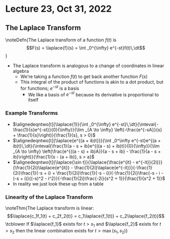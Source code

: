 # Lecture 23, Oct 31, 2022

## The Laplace Transform

\noteDefn{The Laplace transform of a function $f(t)$ is $$F(s) = \laplace{f}(s) = \int _0^{\infty} e^{-st}f(t)\,\dt$$}

* The Laplace transform is analogous to a change of coordinates in linear algebra
	* We're taking a function $f(t)$ to get back another function $F(s)$
	* This integral of the product of functions is akin to a dot product, but for functions; $e^{-st}$ is a basis
		* We like a basis of $e^{-st}$ because its derivative is proportional to itself

### Example Transforms

* $\alignedeqntwo[t]{\laplace{1}}{\int _0^{\infty} e^{-st}\,\dt}{\inteval{-\frac{1}{s}e^{-st}}{0}{\infty}}{\lim _{A \to \infty} \left(-\frac{e^{-sA}}{s} + \frac{1}{s}\right)}{\frac{1}{s}, s > 0}$
* $\alignedeqntwo[t]{\laplace{e^{(a + ib)t}}}{\int _0^\infty e^{-st}e^{(a + ib)t}\,\dt}{\inteval{\frac{1}{a - s + ib}e^{((a - s) + ib)t}}{0}{\infty}}{\lim _{A \to \infty} \left(\frac{e^{((a - s) + ib)A}}{a - s + ib} - \frac{1}{a - s + ib}\right)}{\frac{1}{s - (a + ib)}, s > a}$
* $\alignedeqntwo[t]{\laplace{\sin t}}{\laplace{\frac{e^{it} - e^{-it}}{2i}}}{\frac{1}{2i}\laplace{e^{it}} - \frac{1}{2i}\laplace{e^{-it}}}{-\frac{1}{2i}\frac{1}{-s + i} + \frac{1}{2i}\frac{1}{-s - i}}{-\frac{1}{2i}\frac{-s - i - (-s + i)}{(-s)^2 - i^2}}{-\frac{1}{2i}\frac{-2i}{s^2 + 1}}{\frac{1}{s^2 + 1}}$
* In reality we just look these up from a table

### Linearity of the Laplace Transform

\noteThm{The Laplace transform is linear: $$\laplace{c_1f_1(t) + c_2f_2(t)} = c_1\laplace{f_1(t)} + c_2\laplace{f_2(t)}$$ \tcblower If $\laplace{f_1}$ exists for $t > s_1$ and $\laplace{f_2}$ exists for $t > s_2$ then the linear combination exists for $t > \max(s_1, s_2)$}

